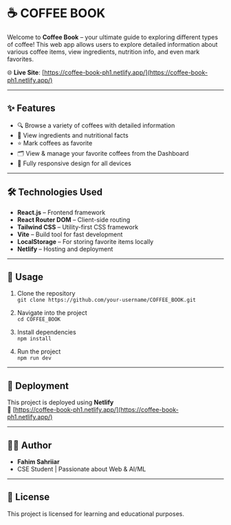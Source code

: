 # ☕️ COFFEE BOOK

Welcome to **Coffee Book** – your ultimate guide to exploring different types of coffee! This web app allows users to explore detailed information about various coffee items, view ingredients, nutrition info, and even mark favorites.

🌐 **Live Site**: [https://coffee-book-ph1.netlify.app/](https://coffee-book-ph1.netlify.app/)

---

## ✨ Features

- 🔍 Browse a variety of coffees with detailed information  
- 🧾 View ingredients and nutritional facts  
- ⭐ Mark coffees as favorite  
- 🗂️ View & manage your favorite coffees from the Dashboard  
- 📱 Fully responsive design for all devices  

---

## 🛠️ Technologies Used

- **React.js** – Frontend framework  
- **React Router DOM** – Client-side routing  
- **Tailwind CSS** – Utility-first CSS framework  
- **Vite** – Build tool for fast development  
- **LocalStorage** – For storing favorite items locally  
- **Netlify** – Hosting and deployment  

---

## 📌 Usage

1. Clone the repository  
   `git clone https://github.com/your-username/COFFEE_BOOK.git`

2. Navigate into the project  
   `cd COFFEE_BOOK`

3. Install dependencies  
   `npm install`

4. Run the project  
   `npm run dev`

---

## 🚀 Deployment

This project is deployed using **Netlify**  
🔗 [https://coffee-book-ph1.netlify.app/](https://coffee-book-ph1.netlify.app/)

---

## 👨‍💻 Author

- **Fahim Sahriiar**  
- CSE Student | Passionate about Web & AI/ML  

---

## 📃 License

This project is licensed for learning and educational purposes.

